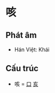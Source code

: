 # 咳

## Phát âm
* Hán Việt: Khái

## Cấu trúc
* 咳 = [口](口.md) [亥](亥.md)

<script>window.HANZI_FIELD='咳';</script>